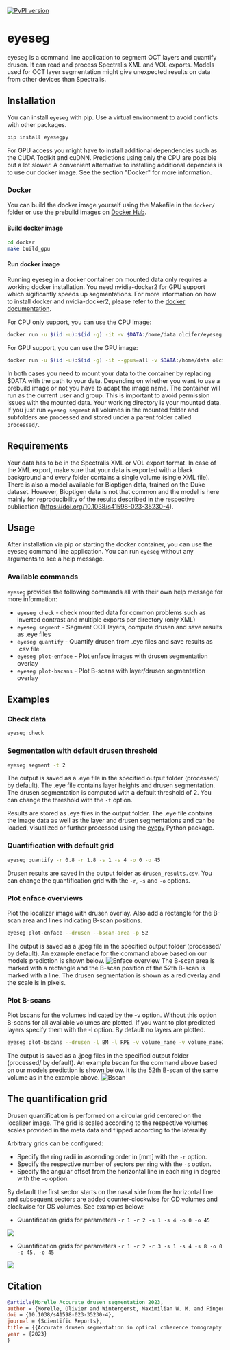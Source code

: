 [![PyPI version](https://badge.fury.io/py/eyesegpy.svg)](https://badge.fury.io/py/eyesegpy)
# eyeseg

eyeseg is a command line application to segment OCT layers and quantify drusen. It can read and process Spectralis XML and VOL exports. Models used for OCT layer segmentation might give unexpected results on data from other devices than Spectralis.

## Installation
You can install `eyeseg` with pip. Use a virtual environment to avoid conflicts with other packages.

```bash
pip install eyesegpy
```

For GPU access you might have to install additional dependencies such as the CUDA Toolkit and cuDNN. Predictions using only the CPU are possible but a lot slower. A convenient alternative to installing additional depencies is to use our docker image. See the section "Docker" for more information.

### Docker
You can build the docker image yourself using the Makefile in the `docker/` folder or use the prebuild images on [Docker Hub](https://hub.docker.com/r/olcifer/eyeseg).

#### Build docker image
```bash
cd docker
make build_gpu
```

#### Run docker image

Running eyeseg in a docker container on mounted data only requires a working docker installation. You need nvidia-docker2 for GPU support which sigificantly speeds up segmentations. For more information on how to install docker and nvidia-docker2, please refer to the [docker documentation](https://docs.docker.com/install/).

For CPU only support, you can use the CPU image:
```bash
docker run -u $(id -u):$(id -g) -it -v $DATA:/home/data olcifer/eyeseg:1.0.2-cpu
```
For GPU support, you can use the GPU image:
```bash
docker run -u $(id -u):$(id -g) -it --gpus=all -v $DATA:/home/data olcifer/eyeseg:1.0.2-gpu
```

In both cases you need to mount your data to the container by replacing $DATA with the path to your data. Depending on whether you want to use a prebuild image or not you have to adapt the image name. The container will run as the current user and group. This is important to avoid permission issues with the mounted data. Your working directory is your mounted data. If you just run `eyeseg segment` all volumes in the mounted folder and subfolders are processed and stored under a parent folder called `processed/`.

## Requirements
Your data has to be in the Spectralis XML or VOL export format. In case of the XML export, make sure that your data is exported with a black background and every folder contains a single volume (single XML file). There is also a model available for Bioptigen data, trained on the Duke dataset. However, Bioptigen data is not that common and the model is here mainly for reproducibility of the results described in the respective publication (https://doi.org/10.1038/s41598-023-35230-4).

## Usage
After installation via pip or starting the docker container, you can use the eyeseg command line application. You can run `eyeseg` without any arguments to see a help message.

### Available commands
`eyeseg` provides the following commands all with their own help message for more information:

* `eyeseg check` - check mounted data for common problems such as inverted contrast and multiple exports per directory (only XML)
* `eyeseg segment` - Segment OCT layers, compute drusen and save results as .eye files
* `eyeseg quantify` - Quantify drusen from .eye files and save results as .csv file
* `eyeseg plot-enface` - Plot enface images with drusen segmentation overlay
* `eyeseg plot-bscans` - Plot B-scans with layer/drusen segmentation overlay


## Examples
### Check data

```bash
eyeseg check
```

### Segmentation with default drusen threshold

```bash
eyeseg segment -t 2
```

The output is saved as a .eye file in the specified output folder (processed/ by default). The .eye file contains layer heights and drusen segmentation. The drusen segmentation is computed with a default threshold of 2. You can change the threshold with the `-t` option.

Results are stored as .eye files in the output folder. The .eye file contains the image data as well as the layer and drusen segmentations and can be loaded, visualized or further processed using the [eyepy](https://github.com/MedVisbonn/eyepy) Python package.

### Quantification with default grid

```bash
eyeseg quantify -r 0.8 -r 1.8 -s 1 -s 4 -o 0 -o 45
```

Drusen results are saved in the output folder as `drusen_results.csv`. You can change the quantification grid with the `-r`, `-s` and `-o` options.

### Plot enface overviews
Plot the localizer image with drusen overlay. Also add a rectangle for the B-scan area and lines indicating B-scan positions.

```bash
eyeseg plot-enface --drusen --bscan-area -p 52
```

The output is saved as a .jpeg file in the specified output folder (processed/ by default). An example eneface for the command above based on our models prediction is shown below.
![Enface overview](/docs/example_enface_52.jpeg)
The B-scan area is marked with a rectangle and the B-scan position of the 52th B-scan is marked with a line. The drusen segmentation is shown as a red overlay and the scale is in pixels.

### Plot B-scans
Plot bscans for the volumes indicated by the -v option. Without this option B-scans for all available volumes are plotted. If you want to plot predicted layers specify them with the -l option. By default no layers are plotted.

```bash
eyeseg plot-bscans --drusen -l BM -l RPE -v volume_name -v volume_name2
```

The output is saved as a .jpeg files in the specified output folder (processed/ by default). An example bscan for the command above based on our models prediction is shown below. It is the 52th B-scan of the same volume as in the example above.
![Bscan](/docs/example_bscan_52.jpeg)

## The quantification grid
Drusen quantification is performed on a circular grid centered on the localizer image. The grid is scaled according to the respective volumes scales provided in the meta data and flipped according to the laterality.

Arbitrary grids can be configured:
+ Specify the ring radii in ascending order in [mm] with the `-r` option.
+ Specify the respective number of sectors per ring with the `-s` option.
+ Specify the angular offset from the horizontal line in each ring in degree with the `-o` option.

By default the first sector starts on the nasal side from the horizontal line and subsequent sectors are added counter-clockwise for OD volumes and clockwise for OS volumes. See examples below:

+ Quantification grids for parameters `-r 1 -r 2 -s 1 -s 4 -o 0 -o 45`

![](./docs/grid1.jpeg)

+ Quantification grids for parameters `-r 1 -r 2 -r 3 -s 1 -s 4 -s 8 -o 0 -o 45, -o 45`

![](./docs/grid2.jpeg)
## Citation

```bibtex
@article{Morelle_Accurate_drusen_segmentation_2023,
author = {Morelle, Olivier and Wintergerst, Maximilian W. M. and Finger, Robert P. and Schultz, Thomas},
doi = {10.1038/s41598-023-35230-4},
journal = {Scientific Reports},
title = {{Accurate drusen segmentation in optical coherence tomography via order-constrained regression of retinal layer heights}},
year = {2023}
}
```
